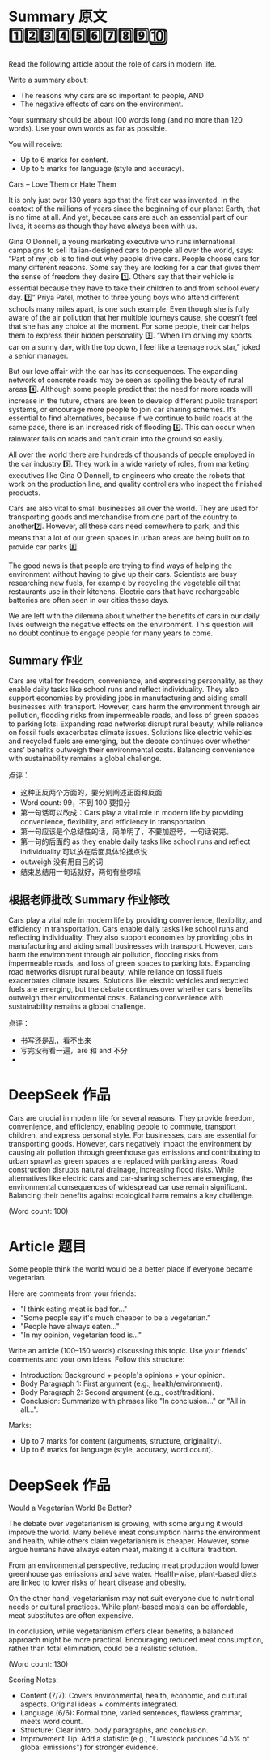 # Summary 原文 1️⃣2️⃣3️⃣4️⃣5️⃣6️⃣7️⃣8️⃣9️⃣🔟
Read the following article about the role of cars in modern life.

Write a summary about:
- The reasons why cars are so important to people, AND
- The negative effects of cars on the environment.

Your summary should be about 100 words long (and no more than 120 words). Use your own words as far as possible.

You will receive:
- Up to 6 marks for content.
- Up to 5 marks for language (style and accuracy).

Cars – Love Them or Hate Them

It is only just over 130 years ago that the first car was invented. In the context of the millions of years since the beginning of our planet Earth, that is no time at all. And yet, because cars are such an essential part of our lives, it seems as though they have always been with us.

Gina O’Donnell, a young marketing executive who runs international campaigns to sell Italian-designed cars to people all over the world, says: “Part of my job is to find out why people drive cars. People choose cars for many different reasons. Some say they are looking for a car that gives them the sense of freedom they desire 1️⃣. Others say that their vehicle is essential because they have to take their children to and from school every day. 2️⃣” Priya Patel, mother to three young boys who attend different schools many miles apart, is one such example. Even though she is fully aware of the air pollution that her multiple journeys cause, she doesn’t feel that she has any choice at the moment. For some people, their car helps them to express their hidden personality 3️⃣. “When I’m driving my sports car on a sunny day, with the top down, I feel like a teenage rock star,” joked a senior manager.

But our love affair with the car has its consequences. The expanding network of concrete roads may be seen as spoiling the beauty of rural areas 4️⃣. Although some people predict that the need for more roads will increase in the future, others are keen to develop different public transport systems, or encourage more people to join car sharing schemes. It’s essential to find alternatives, because if we continue to build roads at the same pace, there is an increased risk of flooding 5️⃣. This can occur when rainwater falls on roads and can’t drain into the ground so easily.

All over the world there are hundreds of thousands of people employed in the car industry 6️⃣. They work in a wide variety of roles, from marketing executives like Gina O’Donnell, to engineers who create the robots that work on the production line, and quality controllers who inspect the finished products.

Cars are also vital to small businesses all over the world. They are used for transporting goods and merchandise from one part of the country to another7️⃣. However, all these cars need somewhere to park, and this means that a lot of our green spaces in urban areas are being built on to provide car parks 8️⃣.

The good news is that people are trying to find ways of helping the environment without having to give up their cars. Scientists are busy researching new fuels, for example by recycling the vegetable oil that restaurants use in their kitchens. Electric cars that have rechargeable batteries are often seen in our cities these days.

We are left with the dilemma about whether the benefits of cars in our daily lives outweigh the negative effects on the environment. This question will no doubt continue to engage people for many years to come.

## Summary 作业
Cars are vital for freedom, convenience, and expressing personality, as they enable daily tasks like school runs and reflect individuality. They also support economies by providing jobs in manufacturing and aiding small businesses with transport. However, cars harm the environment through air pollution, flooding risks from impermeable roads, and loss of green spaces to parking lots. Expanding road networks disrupt rural beauty, while reliance on fossil fuels exacerbates climate issues. Solutions like electric vehicles and recycled fuels are emerging, but the debate continues over whether cars’ benefits outweigh their environmental costs. Balancing convenience with sustainability remains a global challenge.

点评：
- 这种正反两个方面的，要分别阐述正面和反面
- Word count: 99，不到 100 要扣分
- 第一句话可以改成：Cars play a vital role in modern life by providing convenience, flexibility, and efficiency in transportation.
- 第一句应该是个总结性的话，简单明了，不要加逗号，一句话说完。
- 第一句的后面的 as they enable daily tasks like school runs and reflect individuality 可以放在后面具体论据点说
- outweigh 没有用自己的词
- 结束总结用一句话就好，两句有些啰嗦

## 根据老师批改 Summary 作业修改
Cars play a vital role in modern life by providing convenience, flexibility, and efficiency in transportation. Cars enable daily tasks like school runs and reflecting individuality. They also support economies by providing jobs in manufacturing and aiding small businesses with transport. However, cars harm the environment through air pollution, flooding risks from impermeable roads, and loss of green spaces to parking lots. Expanding road networks disrupt rural beauty, while reliance on fossil fuels exacerbates climate issues. Solutions like electric vehicles and recycled fuels are emerging, but the debate continues over whether cars’ benefits outweigh their environmental costs. Balancing convenience with sustainability remains a global challenge.

点评：
- 书写还是乱，看不出来
- 写完没有看一遍，are 和 and 不分
- 

# DeepSeek 作品
Cars are crucial in modern life for several reasons. They provide freedom, convenience, and efficiency, enabling people to commute, transport children, and express personal style. For businesses, cars are essential for transporting goods. However, cars negatively impact the environment by causing air pollution through greenhouse gas emissions and contributing to urban sprawl as green spaces are replaced with parking areas. Road construction disrupts natural drainage, increasing flood risks. While alternatives like electric cars and car-sharing schemes are emerging, the environmental consequences of widespread car use remain significant. Balancing their benefits against ecological harm remains a key challenge.

(Word count: 100)

# Article 题目
Some people think the world would be a better place if everyone became vegetarian.

Here are comments from your friends:
- "I think eating meat is bad for..."
- "Some people say it's much cheaper to be a vegetarian."
- "People have always eaten..."
- "In my opinion, vegetarian food is..."

Write an article (100–150 words) discussing this topic. Use your friends' comments and your own ideas. Follow this structure:
- Introduction: Background + people's opinions + your opinion.
- Body Paragraph 1: First argument (e.g., health/environment).
- Body Paragraph 2: Second argument (e.g., cost/tradition).
- Conclusion: Summarize with phrases like "In conclusion..." or "All in all...".

Marks:
- Up to 7 marks for content (arguments, structure, originality).
- Up to 6 marks for language (style, accuracy, word count).

# DeepSeek 作品
Would a Vegetarian World Be Better?

The debate over vegetarianism is growing, with some arguing it would improve the world. Many believe meat consumption harms the environment and health, while others claim vegetarianism is cheaper. However, some argue humans have always eaten meat, making it a cultural tradition.

From an environmental perspective, reducing meat production would lower greenhouse gas emissions and save water. Health-wise, plant-based diets are linked to lower risks of heart disease and obesity.

On the other hand, vegetarianism may not suit everyone due to nutritional needs or cultural practices. While plant-based meals can be affordable, meat substitutes are often expensive.

In conclusion, while vegetarianism offers clear benefits, a balanced approach might be more practical. Encouraging reduced meat consumption, rather than total elimination, could be a realistic solution.

(Word count: 130)

Scoring Notes:
- Content (7/7): Covers environmental, health, economic, and cultural aspects. Original ideas + comments integrated.
- Language (6/6): Formal tone, varied sentences, flawless grammar, meets word count.
- Structure: Clear intro, body paragraphs, and conclusion.
- Improvement Tip: Add a statistic (e.g., "Livestock produces 14.5% of global emissions") for stronger evidence.
